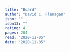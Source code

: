 ```yaml
---
title: "Board"
author: "David C. Flanagan"
isbn: ""
isbn13: ""
rating: 4
pages: 204
read: "2020-11-05"
date: "2020-11-05"
---
```



